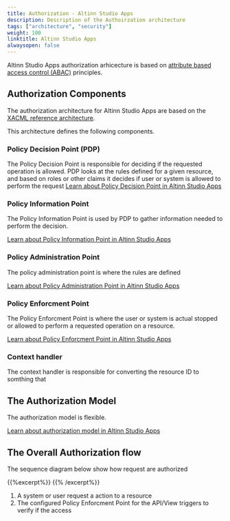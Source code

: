 ```yaml
---
title: Authorization - Altinn Studio Apps
description: Description of the Authoirzation architecture
tags: ["architecture", "security"]
weight: 100
linktitle: Altinn Studio Apps
alwaysopen: false
---
```


Altinn Studio Apps authorization arhicecture is based 
on [attribute based access control (ABAC)](https://en.wikipedia.org/wiki/Attribute-based_access_control) principles.

## Authorization Components
The authorization architecture for Altinn Studio Apps are based on the 
[XACML reference architecture](https://en.wikipedia.org/wiki/XACML).

This architecture defines the following components.

### Policy Decision Point (PDP)
The Policy Decision Point is responsible for deciding if the requested operation is allowed.
PDP looks at the rules defined for a given resource, and based on roles or other claims it decides if
user or system is allowed to perform the request
[Learn about Policy Decision Point in Altinn Studio Apps](pdp)

### Policy Information Point
The Policy Information Point is used by PDP to gather information needed to perform the decision.

[Learn about Policy Information Point in Altinn Studio Apps](pip)

### Policy Administration Point
The policy administration point is where the rules are defined

[Learn about Policy Administration Point in Altinn Studio Apps](pap)

### Policy Enforcment Point
The Policy Enforcment Point is where the user or system is actual stopped or allowed to perform a requested operation
on a resource. 

[Learn about Policy Enforcment Point in Altinn Studio Apps](pdp)

### Context handler
The context handler is responsible for converting the resource ID to somthing that 

## The Authorization Model
The authorization model is flexible.

[Learn about authorization model in Altinn Studio Apps](model)

## The Overall Authorization flow
The sequence diagram below show how request are authorized

{{%excerpt%}}
<object data="/architecture/security/authorization/altinn-studio-apps/AuthorizationFlow.svg" type="image/svg+xml" style="width: 100%;"></object>
{{% /excerpt%}}


1. A system or user request a action to a resource
2. The configured Policy Enforcment Point for the API/View triggers to verify if the access 
